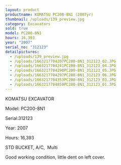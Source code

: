 ```yaml
---
layout: product
productname: KOMATSU PC200-8N1 (2007yr)
thumbnail: /uploads/139_preview.jpg
category: Excavators
sold: true
model: PC200-8N1
hours: 16,393
year: "2007"
serial_no: "312123"
detailpictures:
  - /uploads/139_preview.jpg
  - /uploads/1663217704207PC200-8N1_312123_02.JPG
  - /uploads/1663217704241PC200-8N1_312123_04.JPG
  - /uploads/1663217704290PC200-8N1_312123_05.JPG
  - /uploads/1663217704297PC200-8N1_312123_06.JPG
  - /uploads/1663217704353PC200-8N1_312123_03.JPG
  - /uploads/1663217704859PC200-8N1_312123_01.JPG
---
```

KOMATSU EXCAVATOR 

Model: PC200-8N1

Serial:312123

Year: 2007

Hours: 16,393

STD BUCKET, A/C,  Multi

Good working condition, little dent on left cover.